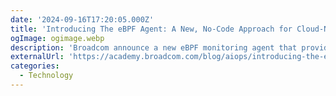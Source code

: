 ```yaml
---
date: '2024-09-16T17:20:05.000Z'
title: '‍Introducing The eBPF Agent: A New, No-Code Approach for Cloud-Native Observability'
ogImage: ogimage.webp
description: 'Broadcom announce a new eBPF monitoring agent that provides comprehensive insights into the performance and interactions of frontends, backends, and application flows'
externalUrl: 'https://academy.broadcom.com/blog/aiops/introducing-the-ebpf-agent-cloud-native-observability'
categories:
  - Technology
---
```

